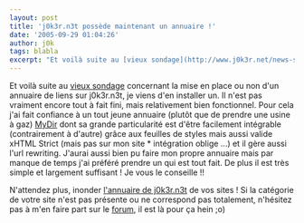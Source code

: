 ```yaml
---
layout: post
title: 'j0k3r.n3t possède maintenant un annuaire !'
date: '2005-09-29 01:04:26'
author: j0k
tags: blabla
excerpt: "Et voilà suite au [vieux sondage](http://www.j0k3r.net/news-sondage-un-annuaire-de-liens-167.html) concernant la mise en place ou non d'un annuaire de liens sur j0k3r.n3t, je viens d'en installer un.     \nIl n'est pas vraiment encore tout à fait fini, mais relativement bien fonctionnel. Pour cela j'ai fait confiance à un tout jeune annuaire (plutôt que de      …"
---
```


Et voilà suite au [vieux sondage](http://www.j0k3r.net/news-sondage-un-annuaire-de-liens-167.html) concernant la mise en place ou non d'un annuaire de liens sur j0k3r.n3t, je viens d'en installer un.
Il n'est pas vraiment encore tout à fait fini, mais relativement bien fonctionnel. Pour cela j'ai fait confiance à un tout jeune annuaire (plutôt que de prendre une usine à gaz) [MyDir](http://www.mydir.fr/) dont sa grande particularité est d'être facilement intégrable (contrairement à d'autre) grâce aux feuilles de styles mais aussi valide xHTML Strict (mais pas sur mon site * intégration oblige ...) et il gère aussi l'url rewriting.   J'aurai aussi bien pu faire mon propre annuaire mais par manque de temps j'ai préféré prendre un qui est tout fait. De plus il est très simple et largement suffisant ! Je vous le conseille !!

N'attendez plus, inonder [l'annuaire de j0k3r.n3t](http://www.j0k3r.net/annuaire/) de vos sites !   Si la catégorie de votre site n'est pas présente ou ne correspond pas totalement, n'hésitez pas à m'en faire part sur le [forum](http://www.j0k3r.net/forum/forum-remarque-sur-le-site-8.htm), il est là pour ça hein ;o)
